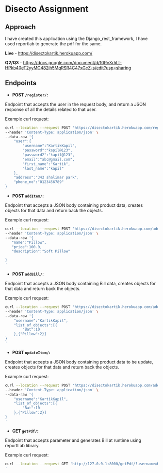 # Disecto Assignment

## Approach

I have created this application using the Django_rest_framework, I have used reportlab to generate the pdf for the same.

**Live** - https://disectokartik.herokuapp.com/

**Q2/Q3** - https://docs.google.com/document/d/10RvXr5Lt-HPkb40eT2yyMC482ih5MqRSR4C47xGcZ-s/edit?usp=sharing

## Endpoints

- **POST `/register/`:**

Endpoint that accepts the user in the request body, and return a JSON response of all the details related to that user.

Example curl request:
```bash
curl --location --request POST 'https://disectokartik.herokuapp.com/register/' \
--header 'Content-Type: application/json' \
--data-raw '{
    "user":{
        "username":"KartikKapil",
        "password":"kapil@123",
        "password2":"kapil@123",
        "email":"abc@gmail.com",
        "first_name":"Kartik",
        "last_name":"kapil"
    },
    "address":"343 shalimar park",
    "phone_no":"0123456789"
}
```

- **POST `addItem/`:**

Endpoint that accepts a JSON body containing product data, creates objects for that data and return back the objects.

Example curl request:
```bash
curl --location --request POST 'https://disectokartik.herokuapp.com/addItem/' \
--header 'Content-Type: application/json' \
--data-raw '{
   "name":"Pillow",
   "price":100.0,
   "description":"Soft Pillow"

}
'
```

- **POST `addBill/`:**

Endpoint that accepts a JSON body containing Bill data, creates objects for that data and return back the objects.

Example curl request:
```bash
curl --location --request POST 'https://disectokartik.herokuapp.com/addBill/' \
--header 'Content-Type: application/json' \
--data-raw '{
    "username":"KartikKapil",
    "list_of_objects":[{
        "Bat":10
    },{"Pillow":2}]
}
'
```
- **POST `updateItem/`:**

Endpoint that accepts a JSON body containing product data to be update, creates objects for that data and return back the objects.

Example curl request:
```bash
curl --location --request POST 'https://disectokartik.herokuapp.com/addBill/' \
--header 'Content-Type: application/json' \
--data-raw '{
    "username":"KartikKapil",
    "list_of_objects":[{
        "Bat":10
    },{"Pillow":2}]
}
'
```

- **GET `getPdf/`:**

Endpoint that accepts parameter and generates Bill at runtime using reportLab library.

Example curl request:
```bash
curl --location --request GET 'http://127.0.0.1:8000/getPdf/?username=KartikKapil'
'
```
